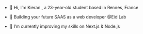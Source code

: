 - 👋 Hi, I’m Kieran , a 23-year-old student based in Rennes, France

- 🧳 Building your future SAAS as a web developer @Eid Lab

- 🌱 I’m currently improving my skills on Next.js & Node.js
